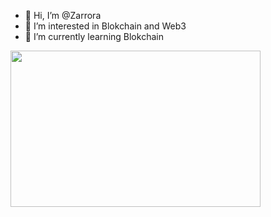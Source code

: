 - 👋 Hi, I’m @Zarrora
- 👀 I’m interested in Blokchain and Web3
- 🌱 I’m currently learning Blokchain
<img src="https://giphy.com/gifs/monstercat-edm-electronic-music-3o72F7RrTPW6jymXew" aLing="right" width="400" height="250">



<!---
Zarrora/Zarrora is a ✨ special ✨ repository because its `README.md` (this file) appears on your GitHub profile.
You can click the Preview link to take a look at your changes.
--->


